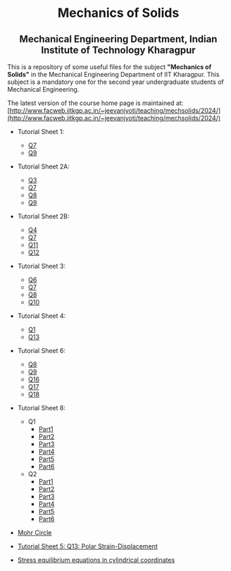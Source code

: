 <h1 align="center"> Mechanics of Solids</h1>
<h2 align="center">Mechanical Engineering Department, Indian Institute of Technology Kharagpur</h2>



This is a repository of some useful files for the subject __"Mechanics of
Solids"__ in the Mechanical Engineering Department of IIT Kharagpur. This
subject is a mandatory one for the second year undergraduate students of
Mechanical Engineering. 

The latest version of the course home page is maintained at: [http://www.facweb.iitkgp.ac.in/~jeevanjyoti/teaching/mechsolids/2024/](http://www.facweb.iitkgp.ac.in/~jeevanjyoti/teaching/mechsolids/2024/)

* Tutorial Sheet 1:
    - [Q7](https://github.com/jeevanjyoti4/mechsolids/blob/master/TS1/TS1-Q7.ipynb)
    - [Q9](https://github.com/jeevanjyoti4/mechsolids/blob/master/TS1/TS1-Q9.ipynb)

* Tutorial Sheet 2A:
    - [Q3](https://github.com/jeevanjyoti4/mechsolids/blob/master/TS2A/TS2A-Q3.ipynb)
    - [Q7](https://github.com/jeevanjyoti4/mechsolids/blob/master/TS2A/TS2A-Q7.ipynb)
    - [Q8](https://github.com/jeevanjyoti4/mechsolids/blob/master/TS2A/TS2A-Q8.ipynb)
    - [Q9](https://github.com/jeevanjyoti4/mechsolids/blob/master/TS2A/TS2A-Q9.ipynb)

* Tutorial Sheet 2B:
    - [Q4](https://github.com/jeevanjyoti4/mechsolids/blob/master/TS2B/TS2B-Q4.ipynb)
    - [Q7](https://github.com/jeevanjyoti4/mechsolids/blob/master/TS2B/TS2B-Q7.ipynb)
    - [Q11](https://github.com/jeevanjyoti4/mechsolids/blob/master/TS2B/TS2B-Q11.ipynb)
    - [Q12](https://github.com/jeevanjyoti4/mechsolids/blob/master/TS2B/TS2B-Q12.ipynb)

* Tutorial Sheet 3:
    - [Q6](https://github.com/jeevanjyoti4/mechsolids/blob/master/TS3/TS3-Q6.ipynb)
    - [Q7](https://github.com/jeevanjyoti4/mechsolids/blob/master/TS3/TS3-Q7.ipynb)
    - [Q8](https://github.com/jeevanjyoti4/mechsolids/blob/master/TS3/TS3-Q8.ipynb)
    - [Q10](https://github.com/jeevanjyoti4/mechsolids/blob/master/TS3/TS3-Q10.ipynb)

* Tutorial Sheet 4:
    - [Q1](https://github.com/jeevanjyoti4/mechsolids/blob/master/TS4/TS4-Q1.ipynb)
    - [Q13](https://github.com/jeevanjyoti4/mechsolids/blob/master/TS4/TS4-Q13.ipynb)
    
* Tutorial Sheet 6:
    - [Q8](https://github.com/jeevanjyoti4/mechsolids/blob/master/TS6/TS6-Q8.ipynb)
    - [Q9](https://github.com/jeevanjyoti4/mechsolids/blob/master/TS6/TS6-Q9.ipynb)
    - [Q16](https://github.com/jeevanjyoti4/mechsolids/blob/master/TS6/TS6-Q16.ipynb)
    - [Q17](https://github.com/jeevanjyoti4/mechsolids/blob/master/TS6/TS6-Q17.ipynb)
    - [Q18](https://github.com/jeevanjyoti4/mechsolids/blob/master/TS6/TS6-Q18.ipynb)

* Tutorial Sheet 8:
    - Q1
        - [Part1](https://github.com/jeevanjyoti4/mechsolids/blob/master/TS6/TS8-Q1_Part1.ipynb)
        - [Part2](https://github.com/jeevanjyoti4/mechsolids/blob/master/TS6/TS8-Q1_Part2.ipynb)
        - [Part3](https://github.com/jeevanjyoti4/mechsolids/blob/master/TS6/TS8-Q1_Part3.ipynb)
        - [Part4](https://github.com/jeevanjyoti4/mechsolids/blob/master/TS6/TS8-Q1_Part4.ipynb)
        - [Part5](https://github.com/jeevanjyoti4/mechsolids/blob/master/TS6/TS8-Q1_Part5.ipynb)
        - [Part6](https://github.com/jeevanjyoti4/mechsolids/blob/master/TS6/TS8-Q1_Part6.ipynb)
    - Q2
        - [Part1](https://github.com/jeevanjyoti4/mechsolids/blob/master/TS6/TS8-Q2_Part1.ipynb)
        - [Part2](https://github.com/jeevanjyoti4/mechsolids/blob/master/TS6/TS8-Q2_Part2.ipynb)
        - [Part3](https://github.com/jeevanjyoti4/mechsolids/blob/master/TS6/TS8-Q2_Part3.ipynb)
        - [Part4](https://github.com/jeevanjyoti4/mechsolids/blob/master/TS6/TS8-Q2_Part4.ipynb)
        - [Part5](https://github.com/jeevanjyoti4/mechsolids/blob/master/TS6/TS8-Q2_Part5.ipynb)
        - [Part6](https://github.com/jeevanjyoti4/mechsolids/blob/master/TS6/TS8-Q2_Part6.ipynb)
    

* [Mohr Circle](https://nbviewer.jupyter.org/github/jeevanjyoti4/mechsolids/blob/master/Mohr_Circle.ipynb)

* [Tutorial Sheet 5: Q13: Polar Strain-Displacement](https://nbviewer.jupyter.org/github/jeevanjyoti4/mechsolids/blob/master/TS5-Q13_polar_strain-displ.ipynb)

* [Stress equilibrium equations in cylindrical coordinates](https://nbviewer.jupyter.org/github/jeevanjyoti4/mechsolids/blob/master/stress_eqb_cyl.ipynb)
